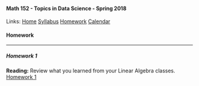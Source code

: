 #### Math 152 - Topics in Data Science - Spring 2018  
  Links: [Home][math152Home]    [Syllabus][math152Syl]    [Homework][math152HW]    [Calendar][math152Cal]
    
   [math152Home]:http://thanghuynh.org/teaching/math152_s18.html
   [math152Syl]:http://thanghuynh.org/teaching/math152_syllabus.html
   [math152HW]:http://thanghuynh.org/teaching/math152_hw.html  
   [math152Cal]:http://thanghuynh.org/teaching/math152_calendar.html

#### Homework    
---  

##### Homework 1    

**Reading:** Review what you learned from your Linear Algebra classes.    
[Homework 1][hw1]

[hw1]:http://thanghuynh.org/teaching/Math152_HW1.pdf
